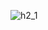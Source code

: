 ![h2_1](https://user-images.githubusercontent.com/56352422/171335978-44cf187d-2661-469d-8b71-d69d08717ce4.jpg)

